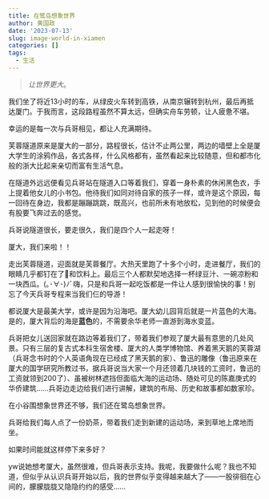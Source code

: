 ```yaml
---
title: 在鹭岛想象世界
author: 黄国政
date: '2023-07-13'
slug: image-world-in-xiamen
categories: []
tags:
  - 生活
---
```


> *让世界更大*。

<!--more-->

我们坐了将近13小时的车，从绿皮火车转到高铁，从南京辗转到杭州，最后再抵达厦门。于我而言，这段路程虽然不算太远，但确实舟车劳顿，让人疲惫不堪。

幸运的是每一次与兵哥相见，都让人充满期待。

芙蓉隧道原来是厦大的一部分，路程很长，估计不止两公里，两边的墙壁上全是厦大学生的涂鸦作品，各式各样，什么风格都有，虽然看起来比较随意，但和都市化般的浙大比起来亲切而富有生活气息。

在隧道外远远便看见兵哥站在隧道入口等着我们，穿着一身朴素的休闲黑色衣，手上提着他女儿的小书包。他待我们如同对待自家的孩子一样，或许是这个原因，每一回待在身边，我都是蹦蹦跳跳，既高兴，也前所未有地放松，见到他的时候便会有股要飞奔过去的感觉。

兵哥说隧道很长，要走很久，我们是四个人一起走呀！

厦大，我们来啦！！

走出芙蓉隧道，迎面就是芙蓉餐厅。大热天里跑了十多个小时，走进餐厅，我们的眼睛几乎都钉在了🍉和饮料上。最后三个人都默契地选择一杯绿豆汁、一碗凉粉和一块西瓜。(｡･∀･)ﾉﾞ嗨，只是和兵哥一起吃饭都是一件让人感到很愉快的事！别忘了今天兵哥专程来当我们仨的导游！

都说厦大是最美大学，或许是因为沿海吧。厦大幼儿园背后就是一片蓝色的大海。是的，厦大背后的海是**蓝色**的，不需要余华老师一直游到海水变蓝。

兵哥把女儿送回家就在路边等着我们了，带着我们参观了厦大最有意思的几处风景。只有三层的复古式本科生宿舍楼、厦大的人类学博物馆、养着黑天鹅的芙蓉湖（兵哥念书时的个人英语角现在已经成了黑天鹅的家）、鲁迅的雕像（鲁迅原来在厦大的国学研究所教过书，据兵哥说当大家一个月还领着几块钱的工资时，鲁迅的工资就领到200了）、虽被树林遮挡但面临大海的运动场、随处可见的陈嘉庚式的华侨建筑……兵哥边走边给我们进行讲解，建筑的布局、历史和故事都如数家珍。

在小谷围想象世界还不够，我们还在鹭岛想象世界。

兵哥给我们每人点了一份奶茶，带着我们走到新建的运动场，来到草地上席地而坐。

如果时间能就这样停下来多好？

yw说她想考厦大，虽然很难，但兵哥表示支持。我呢，我要做什么呢？我也不知道，但似乎从认识兵哥开始以后，我的世界似乎变得越来越大了——一股徘徊在心间的，朦朦胧胧又隐隐约约的感受……